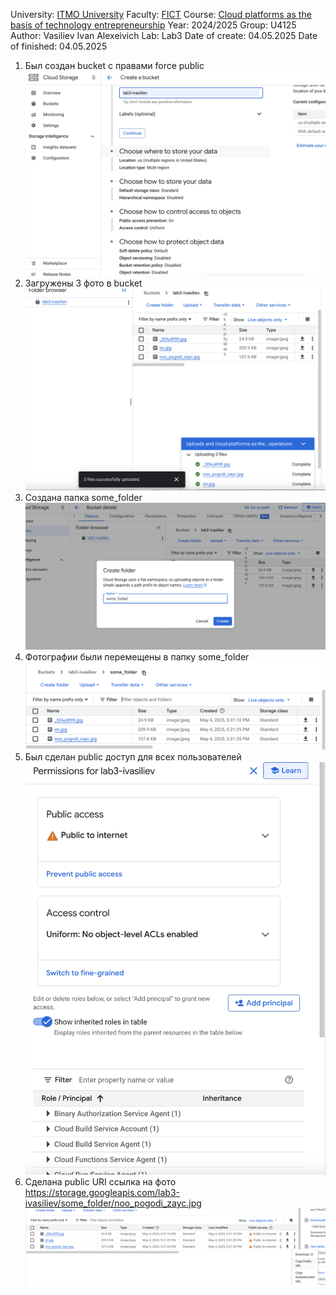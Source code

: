 University: [ITMO University](https://itmo.ru/ru/)
Faculty: [FICT](https://fict.itmo.ru)
Course: [Cloud platforms as the basis of technology entrepreneurship](https://itmo-ict-faculty.github.io/cloud-platforms-as-the-basis-of-technology-entrepreneurship)
Year: 2024/2025
Group: U4125
Author: Vasiliev Ivan Alexeivich
Lab: Lab3
Date of create: 04.05.2025
Date of finished: 04.05.2025


1. Был создан bucket с правами force public
![Скриншот создания bucket](images/1.png)
2. Загружены 3 фото в bucket
![Скриншот 3 фото](images/2.png)
3. Создана папка some_folder
![Скриншот создания папки](images/3.png)
4. Фотографии были перемещены в папку some_folder
![Скриншот содержимого папки](images/4.png)
5. Был сделан public доступ для всех пользователей
![Скриншот прав](images/5.png)
6. Сделана public URI ссылка на фото
https://storage.googleapis.com/lab3-ivasiliev/some_folder/noo_pogodi_zayc.jpg
![Скриншот получение public ссылки на фото](images/6.png)

